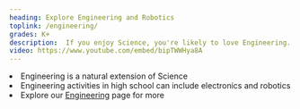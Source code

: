 ```yaml
---
heading: Explore Engineering and Robotics
toplink: /engineering/
grades: K+
description:  If you enjoy Science, you're likely to love Engineering.
video: https://www.youtube.com/embed/bipTWWHya8A
---
```


<li>Engineering is a natural extension of Science </li>
<li>Engineering activities in high school can include electronics and robotics</li>
<li>Explore our <a href="/engineering/">Engineering</a> page for more</li>
